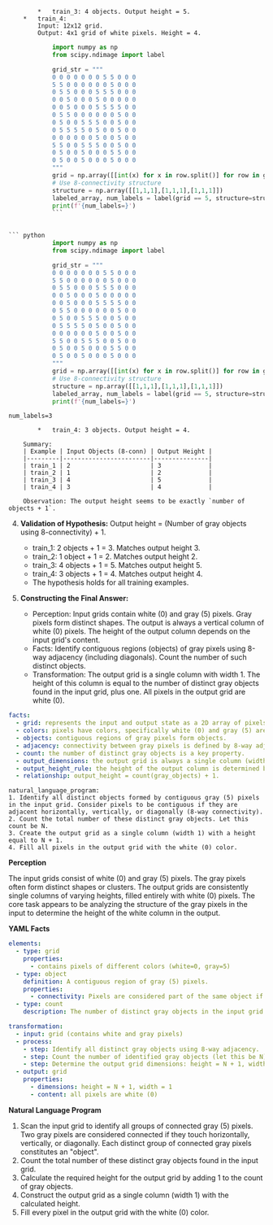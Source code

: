             *   train_3: 4 objects. Output height = 5.
        *   train_4:
            Input: 12x12 grid.
            Output: 4x1 grid of white pixels. Height = 4.
            
```python
            import numpy as np
            from scipy.ndimage import label

            grid_str = """
            0 0 0 0 0 0 0 5 5 0 0 0
            5 5 0 0 0 0 0 0 5 0 0 0
            0 5 5 0 0 0 5 5 5 0 0 0
            0 0 5 0 0 0 5 0 0 0 0 0
            0 0 5 0 0 0 5 5 5 5 0 0
            0 5 5 0 0 0 0 0 0 5 0 0
            0 5 0 0 5 5 5 0 0 5 0 0
            0 5 5 5 5 0 5 0 0 5 0 0
            0 0 0 0 0 0 5 0 0 5 0 0
            5 5 0 0 5 5 5 0 0 5 0 0
            0 5 0 0 5 0 0 0 5 5 0 0
            0 5 0 0 5 0 0 0 5 0 0 0
            """
            grid = np.array([[int(x) for x in row.split()] for row in grid_str.strip().split('\n')])
            # Use 8-connectivity structure
            structure = np.array([[1,1,1],[1,1,1],[1,1,1]])
            labeled_array, num_labels = label(grid == 5, structure=structure)
            print(f'{num_labels=}')
            ```

            
``` python
            import numpy as np
            from scipy.ndimage import label

            grid_str = """
            0 0 0 0 0 0 0 5 5 0 0 0
            5 5 0 0 0 0 0 0 5 0 0 0
            0 5 5 0 0 0 5 5 5 0 0 0
            0 0 5 0 0 0 5 0 0 0 0 0
            0 0 5 0 0 0 5 5 5 5 0 0
            0 5 5 0 0 0 0 0 0 5 0 0
            0 5 0 0 5 5 5 0 0 5 0 0
            0 5 5 5 5 0 5 0 0 5 0 0
            0 0 0 0 0 0 5 0 0 5 0 0
            5 5 0 0 5 5 5 0 0 5 0 0
            0 5 0 0 5 0 0 0 5 5 0 0
            0 5 0 0 5 0 0 0 5 0 0 0
            """
            grid = np.array([[int(x) for x in row.split()] for row in grid_str.strip().split('\n')])
            # Use 8-connectivity structure
            structure = np.array([[1,1,1],[1,1,1],[1,1,1]])
            labeled_array, num_labels = label(grid == 5, structure=structure)
            print(f'{num_labels=}')
```
```
num_labels=3

```
            *   train_4: 3 objects. Output height = 4.

        Summary:
        | Example | Input Objects (8-conn) | Output Height |
        |---------|------------------------|---------------|
        | train_1 | 2                      | 3             |
        | train_2 | 1                      | 2             |
        | train_3 | 4                      | 5             |
        | train_4 | 3                      | 4             |

        Observation: The output height seems to be exactly `number of objects + 1`.

4.  **Validation of Hypothesis:** Output height = (Number of gray objects using 8-connectivity) + 1.
    *   train_1: 2 objects + 1 = 3. Matches output height 3.
    *   train_2: 1 object + 1 = 2. Matches output height 2.
    *   train_3: 4 objects + 1 = 5. Matches output height 5.
    *   train_4: 3 objects + 1 = 4. Matches output height 4.
    *   The hypothesis holds for all training examples.

5.  **Constructing the Final Answer:**
    *   Perception: Input grids contain white (0) and gray (5) pixels. Gray pixels form distinct shapes. The output is always a vertical column of white (0) pixels. The height of the output column depends on the input grid's content.
    *   Facts: Identify contiguous regions (objects) of gray pixels using 8-way adjacency (including diagonals). Count the number of such distinct objects.
    *   Transformation: The output grid is a single column with width 1. The height of this column is equal to the number of distinct gray objects found in the input grid, plus one. All pixels in the output grid are white (0).


```yaml
facts:
  - grid: represents the input and output state as a 2D array of pixels.
  - colors: pixels have colors, specifically white (0) and gray (5) are used in the input. The output only uses white (0).
  - objects: contiguous regions of gray pixels form objects.
  - adjacency: connectivity between gray pixels is defined by 8-way adjacency (including diagonals).
  - count: the number of distinct gray objects is a key property.
  - output_dimensions: the output grid is always a single column (width 1).
  - output_height_rule: the height of the output column is determined by the number of gray objects in the input.
  - relationship: output_height = count(gray_objects) + 1.
```



```text
natural_language_program:
1. Identify all distinct objects formed by contiguous gray (5) pixels in the input grid. Consider pixels to be contiguous if they are adjacent horizontally, vertically, or diagonally (8-way connectivity).
2. Count the total number of these distinct gray objects. Let this count be N.
3. Create the output grid as a single column (width 1) with a height equal to N + 1.
4. Fill all pixels in the output grid with the white (0) color.
```
**Perception**

The input grids consist of white (0) and gray (5) pixels. The gray pixels often form distinct shapes or clusters. The output grids are consistently single columns of varying heights, filled entirely with white (0) pixels. The core task appears to be analyzing the structure of the gray pixels in the input to determine the height of the white column in the output.

**YAML Facts**


```yaml
elements:
  - type: grid
    properties:
      - contains pixels of different colors (white=0, gray=5)
  - type: object
    definition: A contiguous region of gray (5) pixels.
    properties:
      - connectivity: Pixels are considered part of the same object if they are adjacent horizontally, vertically, or diagonally (8-way adjacency).
  - type: count
    description: The number of distinct gray objects in the input grid.

transformation:
  - input: grid (contains white and gray pixels)
  - process:
    - step: Identify all distinct gray objects using 8-way adjacency.
    - step: Count the number of identified gray objects (let this be N).
    - step: Determine the output grid dimensions: height = N + 1, width = 1.
  - output: grid
    properties:
      - dimensions: height = N + 1, width = 1
      - content: all pixels are white (0)
```


**Natural Language Program**

1.  Scan the input grid to identify all groups of connected gray (5) pixels. Two gray pixels are considered connected if they touch horizontally, vertically, or diagonally. Each distinct group of connected gray pixels constitutes an "object".
2.  Count the total number of these distinct gray objects found in the input grid.
3.  Calculate the required height for the output grid by adding 1 to the count of gray objects.
4.  Construct the output grid as a single column (width 1) with the calculated height.
5.  Fill every pixel in the output grid with the white (0) color.